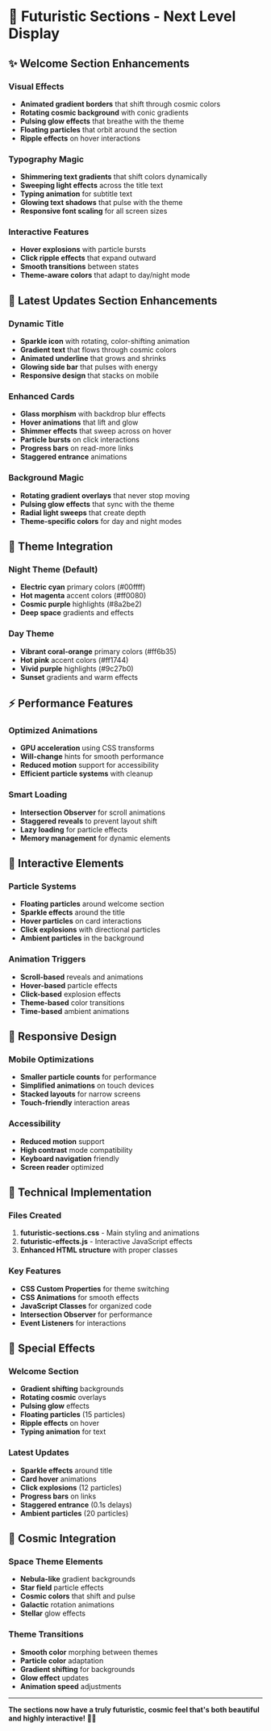 # 🚀 Futuristic Sections - Next Level Display

## ✨ **Welcome Section Enhancements**

### **Visual Effects**
- **Animated gradient borders** that shift through cosmic colors
- **Rotating cosmic background** with conic gradients
- **Pulsing glow effects** that breathe with the theme
- **Floating particles** that orbit around the section
- **Ripple effects** on hover interactions

### **Typography Magic**
- **Shimmering text gradients** that shift colors dynamically
- **Sweeping light effects** across the title text
- **Typing animation** for subtitle text
- **Glowing text shadows** that pulse with the theme
- **Responsive font scaling** for all screen sizes

### **Interactive Features**
- **Hover explosions** with particle bursts
- **Click ripple effects** that expand outward
- **Smooth transitions** between states
- **Theme-aware colors** that adapt to day/night mode

## 🌟 **Latest Updates Section Enhancements**

### **Dynamic Title**
- **Sparkle icon** with rotating, color-shifting animation
- **Gradient text** that flows through cosmic colors
- **Animated underline** that grows and shrinks
- **Glowing side bar** that pulses with energy
- **Responsive design** that stacks on mobile

### **Enhanced Cards**
- **Glass morphism** with backdrop blur effects
- **Hover animations** that lift and glow
- **Shimmer effects** that sweep across on hover
- **Particle bursts** on click interactions
- **Progress bars** on read-more links
- **Staggered entrance** animations

### **Background Magic**
- **Rotating gradient overlays** that never stop moving
- **Pulsing glow effects** that sync with the theme
- **Radial light sweeps** that create depth
- **Theme-specific colors** for day and night modes

## 🎨 **Theme Integration**

### **Night Theme (Default)**
- **Electric cyan** primary colors (#00ffff)
- **Hot magenta** accent colors (#ff0080)
- **Cosmic purple** highlights (#8a2be2)
- **Deep space** gradients and effects

### **Day Theme**
- **Vibrant coral-orange** primary colors (#ff6b35)
- **Hot pink** accent colors (#ff1744)
- **Vivid purple** highlights (#9c27b0)
- **Sunset** gradients and warm effects

## ⚡ **Performance Features**

### **Optimized Animations**
- **GPU acceleration** using CSS transforms
- **Will-change** hints for smooth performance
- **Reduced motion** support for accessibility
- **Efficient particle systems** with cleanup

### **Smart Loading**
- **Intersection Observer** for scroll animations
- **Staggered reveals** to prevent layout shift
- **Lazy loading** for particle effects
- **Memory management** for dynamic elements

## 🎯 **Interactive Elements**

### **Particle Systems**
- **Floating particles** around welcome section
- **Sparkle effects** around the title
- **Hover particles** on card interactions
- **Click explosions** with directional particles
- **Ambient particles** in the background

### **Animation Triggers**
- **Scroll-based** reveals and animations
- **Hover-based** particle effects
- **Click-based** explosion effects
- **Theme-based** color transitions
- **Time-based** ambient animations

## 📱 **Responsive Design**

### **Mobile Optimizations**
- **Smaller particle counts** for performance
- **Simplified animations** on touch devices
- **Stacked layouts** for narrow screens
- **Touch-friendly** interaction areas

### **Accessibility**
- **Reduced motion** support
- **High contrast** mode compatibility
- **Keyboard navigation** friendly
- **Screen reader** optimized

## 🔧 **Technical Implementation**

### **Files Created**
1. **futuristic-sections.css** - Main styling and animations
2. **futuristic-effects.js** - Interactive JavaScript effects
3. **Enhanced HTML structure** with proper classes

### **Key Features**
- **CSS Custom Properties** for theme switching
- **CSS Animations** for smooth effects
- **JavaScript Classes** for organized code
- **Intersection Observer** for performance
- **Event Listeners** for interactions

## 🎪 **Special Effects**

### **Welcome Section**
- **Gradient shifting** backgrounds
- **Rotating cosmic** overlays
- **Pulsing glow** effects
- **Floating particles** (15 particles)
- **Ripple effects** on hover
- **Typing animation** for text

### **Latest Updates**
- **Sparkle effects** around title
- **Card hover** animations
- **Click explosions** (12 particles)
- **Progress bars** on links
- **Staggered entrance** (0.1s delays)
- **Ambient particles** (20 particles)

## 🌌 **Cosmic Integration**

### **Space Theme Elements**
- **Nebula-like** gradient backgrounds
- **Star field** particle effects
- **Cosmic colors** that shift and pulse
- **Galactic** rotation animations
- **Stellar** glow effects

### **Theme Transitions**
- **Smooth color** morphing between themes
- **Particle color** adaptation
- **Gradient shifting** for backgrounds
- **Glow effect** updates
- **Animation speed** adjustments

---

**The sections now have a truly futuristic, cosmic feel that's both beautiful and highly interactive! 🌟✨**
